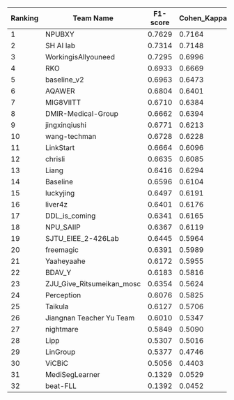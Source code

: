 | Ranking | Team Name                | F1-score | Cohen_Kappa | Average_Score |
| ------- | ------------------------ | -------- | ----------- | ------------- |
| 1       | NPUBXY                   | 0.7629   | 0.7164      | 0.7397        |
| 2       | SH AI lab                | 0.7314   | 0.7148      | 0.7231        |
| 3       | WorkingisAllyouneed      | 0.7295   | 0.6996      | 0.7146        |
| 4       | RKO                      | 0.6933   | 0.6669      | 0.6801        |
| 5       | baseline_v2              | 0.6963   | 0.6473      | 0.6718        |
| 6       | AQAWER                   | 0.6804   | 0.6401      | 0.6603        |
| 7       | MIG8VIITT                | 0.6710   | 0.6384      | 0.6547        |
| 8       | DMIR-Medical-Group       | 0.6662   | 0.6394      | 0.6528        |
| 9       | jingxinqiushi            | 0.6771   | 0.6213      | 0.6492        |
| 10      | wang-techman             | 0.6728   | 0.6228      | 0.6478        |
| 11      | LinkStart                | 0.6664   | 0.6096      | 0.6380        |
| 12      | chrisli                  | 0.6635   | 0.6085      | 0.6360        |
| 13      | Liang                    | 0.6416   | 0.6294      | 0.6355        |
| 14      | Baseline                 | 0.6596   | 0.6104      | 0.6350        |
| 15      | luckyjing                | 0.6497   | 0.6191      | 0.6344        |
| 16      | liver4z                  | 0.6401   | 0.6176      | 0.6288        |
| 17      | DDL_is_coming            | 0.6341   | 0.6165      | 0.6253        |
| 18      | NPU_SAIIP                | 0.6367   | 0.6119      | 0.6243        |
| 19      | SJTU_EIEE_2-426Lab       | 0.6445   | 0.5964      | 0.6204        |
| 20      | freemagic                | 0.6391   | 0.5989      | 0.6190        |
| 21      | Yaaheyaahe               | 0.6172   | 0.5955      | 0.6063        |
| 22      | BDAV_Y                   | 0.6183   | 0.5816      | 0.6000        |
| 23      | ZJU_Give_Ritsumeikan_mosc | 0.6354   | 0.5624      | 0.5989        |
| 24      | Perception               | 0.6076   | 0.5825      | 0.5951        |
| 25      | Taikula                  | 0.6127   | 0.5706      | 0.5916        |
| 26      | Jiangnan Teacher Yu Team | 0.6010   | 0.5347      | 0.5678        |
| 27      | nightmare                | 0.5849   | 0.5090      | 0.5470        |
| 28      | Lipp                     | 0.5307   | 0.5016      | 0.5161        |
| 29      | LinGroup                 | 0.5377   | 0.4746      | 0.5061        |
| 30      | ViCBiC                   | 0.5056   | 0.4403      | 0.4730        |
| 31      | MediSegLearner           | 0.1329   | 0.0529      | 0.0929        |
| 32      | beat-FLL                 | 0.1392   | 0.0452      | 0.0922        |